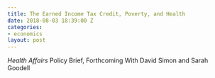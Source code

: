 ```yaml
---
title: The Earned Income Tax Credit, Poverty, and Health
date: 2018-08-03 18:39:00 Z
categories:
- economics
layout: post
---
```


*Health Affairs* Policy Brief, Forthcoming 
With David Simon and Sarah Goodell